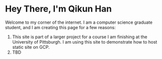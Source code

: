 # Hey There, I'm Qikun Han

Welcome to my corner of the internet. I am a computer science graduate student, and I am creating this page for a few reasons:

1. This site is part of a larger project for a course I am finishing at the University of Pittsburgh. I am using this site to demonstrate how to host static site on GCP.
2. TBD
